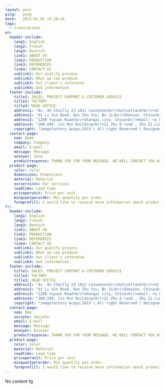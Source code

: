 ```yaml
---
layout: post
ping:   pong
date:   2013-01-01 19:20:14
tags:
  - translations
en:
  header-include:
    lang1: English
    lang2: French
    lang3: Deutsch
    link1: ABOUT US
    link2: PRODUCTION
    link3: REFERENCES
    link4: CONTACT US
    sublink1: Our quality process
    sublink2: What we can produce
    sublink3: Our client's reference
    sublink4: Ask information
  footer-include:
    title1: SALES, PROJECT SUPPORT & CUSTOMER SERVICE
    title2: FACTORY
    title3: HEAD OFFICE
    address1: "Av. de Chailly 23 1012 Lausanne<br/>Switzerland<br/>+41 21 923 07 98<br/>email: <a href='mailto:sales@imagofactori.com'>sales@imagofactori.com</a>"
    address2: "91 Li Xin Road, Dan Zhu You, Bu Ji<br/>Shenzen, China<br/>email: <a href='mailto:infos@imagofactori.com'>info@imagofactori.com</a>"
    address3: "1280 Yuyuan Road<br/>Shangai city, China<br/>email: <a href='mailto:infos@imagofactori.com'>info@imagofactori.com</a>"
    address4: "208-209, Jin Min Building<br/>Zi Zhu 6 road , Zhu Zi Lin<br/>Futian - Shenzhen<br/>China<br/>+86 138 2877 2234<br/>email: <a href='mailto:info@imagofactori.com'>info@imagofactori.com</a>"
    copyright: "imagofactory &copy;2013 | All right Reserved | Designed by <a href='http://imagotori.com/' target='_blank'>imagotori</a>"
  contact-page:
    nom: Name
    company: Company
    email: E-mail
    message: Message
    envoyer: Send
    productresponse: THANK YOU FOR YOUR MESSAGE. WE WILL CONTACT YOU AS SOON AS WE CAN.
  product-page:
    color: Color
    dimensions: Dimensions
    material: Material
    ourservices: Our services
    leadtime: Lead time
    priceperunit: Price per unit
    minquantperorder: Min quantity per order
    formprefill: I would like to receive more information about product
fr:
  header-include:
    lang1: English
    lang2: French
    lang3: Deutsch
    link1: ABOUT US
    link2: PRODUCTION
    link3: REFERENCES
    link4: CONTACT US
    sublink1: Our quality process
    sublink2: What we can produce
    sublink3: Our client's reference
    sublink4: Ask information
  footer-include:
    title1: SALES, PROJECT SUPPORT & CUSTOMER SERVICE
    title2: FACTORY
    title3: HEAD OFFICE
    address1: "Av. de Chailly 23 1012 Lausanne<br/>Switzerland<br/>+41 21 923 07 98<br/>email: <a href='mailto:sales@imagofactori.com'>sales@imagofactori.com</a>"
    address2: "91 Li Xin Road, Dan Zhu You, Bu Ji<br/>Shenzen, China<br/>email: <a href='mailto:infos@imagofactori.com'>info@imagofactori.com</a>"
    address3: "1280 Yuyuan Road<br/>Shangai city, China<br/>email: <a href='mailto:infos@imagofactori.com'>info@imagofactori.com</a>"
    address4: "208-209, Jin Min Building<br/>Zi Zhu 6 road , Zhu Zi Lin<br/>Futian - Shenzhen<br/>China<br/>+86 138 2877 2234<br/>email: <a href='mailto:info@imagofactori.com'>info@imagofactori.com</a>"
    copyright: "imagofactory &copy;2013 | All right Reserved | Designed by <a href='http://imagotori.com/' target='_blank'>imagotori</a>"
  contact-page:
    nom: Nom
    societe: Societe
    email: E-mail
    message: Message
    envoyer: Envoyer
    productresponse: THANK YOU FOR YOUR MESSAGE. WE WILL CONTACT YOU AS SOON AS WE CAN.
  product-page:
    color: Color
    material: Material
    leadtime: Lead time
    priceperunit: Price per unit
    minquantperorder: Min quantity per order
    formprefill: I would like to receive more information about product
---
```

No content fg